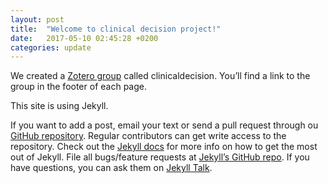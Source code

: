 ```yaml
---
layout: post
title:  "Welcome to clinical decision project!"
date:   2017-05-10 02:45:28 +0200
categories: update
---
```

We created a [Zotero group](https://www.zotero.org/groups/clinicaldecision) called clinicaldecision.
You’ll find a link to the group in the footer of each page.

This site is using Jekyll.

If you want to add a post, email your text or send a pull request through ou [GitHub repository](https://github.com/clinicaldecision/clinicaldecision.github.io).
Regular contributors can get write access to the repository.
Check out the [Jekyll docs][jekyll-docs] for more info on how to get the most out of Jekyll. File all bugs/feature requests at [Jekyll’s GitHub repo][jekyll-gh]. If you have questions, you can ask them on [Jekyll Talk][jekyll-talk].

[jekyll-docs]: https://jekyllrb.com/docs/home
[jekyll-gh]:   https://github.com/jekyll/jekyll
[jekyll-talk]: https://talk.jekyllrb.com/

